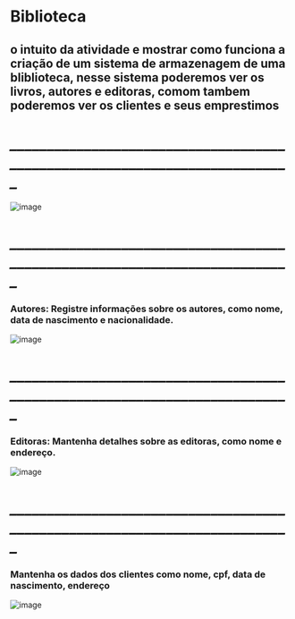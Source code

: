 # Biblioteca
## o intuito da atividade e mostrar como funciona a criação de um sistema de armazenagem de uma bliblioteca, nesse sistema poderemos ver os livros, autores e editoras, comom tambem poderemos ver os clientes e seus emprestimos
# *___________________________________________________________________________*
![image](https://github.com/GabrielChagasAlves/Biblioteca/assets/125607847/e8dd5d84-6109-439f-ae34-fab9b17e058a)

# *___________________________________________________________________________*
### Autores: Registre informações sobre os autores, como nome, data de nascimento e nacionalidade.
![image](https://github.com/GabrielChagasAlves/Biblioteca/assets/125607847/0c04575a-4f08-4d58-b2f4-ebfdee850d6a)

# *___________________________________________________________________________*
### Editoras: Mantenha detalhes sobre as editoras, como nome e endereço.
![image](https://github.com/GabrielChagasAlves/Biblioteca/assets/125607847/8eb4da0e-a849-4602-909a-8ab12beafc6e)

# *___________________________________________________________________________*
### Mantenha os dados dos clientes como nome, cpf, data de nascimento, endereço
![image](https://github.com/GabrielChagasAlves/Biblioteca/assets/125607847/c2088b21-6907-4f7c-9445-a66fdd089d67)
